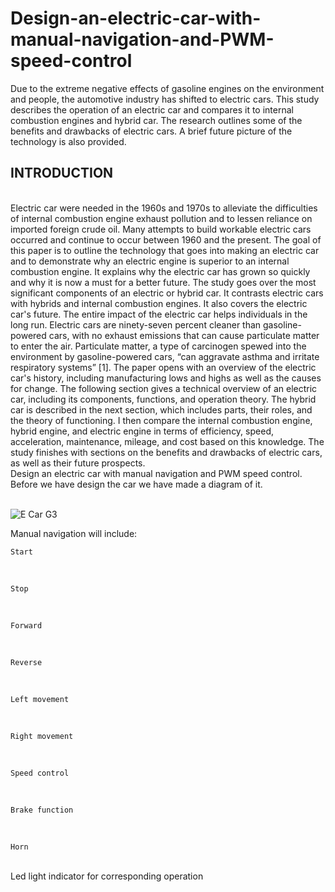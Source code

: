# Design-an-electric-car-with-manual-navigation-and-PWM-speed-control
Due to the extreme negative effects of gasoline engines on the environment and  people, the automotive industry has shifted to electric cars. This study describes the operation of  an electric car and compares it to internal combustion engines and hybrid car. The research outlines  some of the benefits and drawbacks of electric cars. A brief future picture of the technology is also  provided.

<h2>INTRODUCTION</h2><br>
Electric car were needed in the 1960s and 1970s to alleviate the difficulties of internal combustion 
engine exhaust pollution and to lessen reliance on imported foreign crude oil. Many attempts to 
build workable electric cars occurred and continue to occur between 1960 and the present.
The goal of this paper is to outline the technology that goes into making an electric car and to 
demonstrate why an electric engine is superior to an internal combustion engine. It explains why 
the electric car has grown so quickly and why it is now a must for a better future. The study goes 
over the most significant components of an electric or hybrid car. It contrasts electric cars with 
hybrids and internal combustion engines. It also covers the electric car's future. The entire impact 
of the electric car helps individuals in the long run. Electric cars are ninety-seven percent cleaner 
than gasoline-powered cars, with no exhaust emissions that can cause particulate matter to enter 
the air. Particulate matter, a type of carcinogen spewed into the environment by gasoline-powered 
cars, “can aggravate asthma and irritate respiratory systems” [1].
The paper opens with an overview of the electric car's history, including manufacturing lows and 
highs as well as the causes for change. The following section gives a technical overview of an 
electric car, including its components, functions, and operation theory. The hybrid car is described 
in the next section, which includes parts, their roles, and the theory of functioning. I then compare 
the internal combustion engine, hybrid engine, and electric engine in terms of efficiency, speed, 
acceleration, maintenance, mileage, and cost based on this knowledge. The study finishes with 
sections on the benefits and drawbacks of electric cars, as well as their future prospects.

<br>
Design an electric car with manual navigation and PWM speed control.
 <br>
Before we have design the car we have made a diagram of it. 
 

<br>![E Car G3](https://user-images.githubusercontent.com/50805604/129080098-0b395b9a-fda4-4bde-bfec-7f173046499f.JPG)






Manual navigation will include:<br>


 	Start
 <br>
 
 	Stop
 <br>







 	Forward
 <br>
 




 	Reverse
 
 <br>


 	Left movement
  <br>


 	Right movement
 

 <br>




 	Speed control
  <br>


 	Brake function
  <br>






 	Horn
  <br>
 	Led light indicator for corresponding operation


